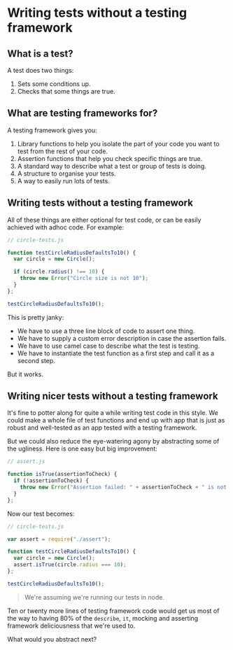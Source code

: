 # Writing tests without a testing framework

## What is a test?

A test does two things:

1. Sets some conditions up.
2. Checks that some things are true.

## What are testing frameworks for?

A testing framework gives you:

1. Library functions to help you isolate the part of your code you want to test from the rest of your code.
2. Assertion functions that help you check specific things are true.
3. A standard way to describe what a test or group of tests is doing.
4. A structure to organise your tests.
5. A way to easily run lots of tests.

## Writing tests without a testing framework

All of these things are either optional for test code, or can be easily achieved with adhoc code.  For example:

```js
// circle-tests.js

function testCircleRadiusDefaultsTo10() {
  var circle = new Circle();

  if (circle.radius() !== 10) {
    throw new Error("Circle size is not 10");
  }
};

testCircleRadiusDefaultsTo10();
```

This is pretty janky:

* We have to use a three line block of code to assert one thing.
* We have to supply a custom error description in case the assertion fails.
* We have to use camel case to describe what the test is testing.
* We have to instantiate the test function as a first step and call it as a second step.

But it works.

## Writing nicer tests without a testing framework

It's fine to potter along for quite a while writing test code in this style.  We could make a whole file of test functions and end up with app that is just as robust and well-tested as an app tested with a testing framework.

But we could also reduce the eye-watering agony by abstracting some of the ugliness.  Here is one easy but big improvement:

```js
// assert.js

function isTrue(assertionToCheck) {
  if (!assertionToCheck) {
    throw new Error("Assertion failed: " + assertionToCheck + " is not truthy");
  }
};
```

Now our test becomes:

```js
// circle-tests.js

var assert = require("./assert");

function testCircleRadiusDefaultsTo10() {
  var circle = new Circle();
  assert.isTrue(circle.radius === 10);
};

testCircleRadiusDefaultsTo10();
```

> We're assuming we're running our tests in node.

Ten or twenty more lines of testing framework code would get us most of the way to having 80% of the `describe`, `it`, mocking and asserting framework deliciousness that we're used to.

What would you abstract next?
